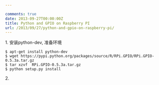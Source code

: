 ```yaml
---

comments: true
date: 2013-09-27T00:00:00Z
title: Python and GPIO on Raspberry PI
url: /2013/09/27/python-and-gpio-on-raspberry-pi/
---
```


1\. 安装python-dev, 准备环境
```
$ apt-get install python-dev
$ wget https://pypi.python.org/packages/source/R/RPi.GPIO/RPi.GPIO-0.5.3a.tar.gz
$ tar xzvf  RPi.GPIO-0.5.3a.tar.gz
$ python setup.py install
```

2\. 
